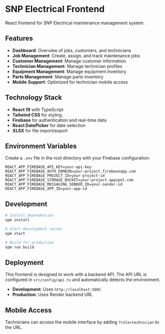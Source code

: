 # SNP Electrical Frontend

React frontend for SNP Electrical maintenance management system.

## Features

- **Dashboard**: Overview of jobs, customers, and technicians
- **Job Management**: Create, assign, and track maintenance jobs
- **Customer Management**: Manage customer information
- **Technician Management**: Manage technician profiles
- **Equipment Management**: Manage equipment inventory
- **Parts Management**: Manage parts inventory
- **Mobile Support**: Optimized for technician mobile access

## Technology Stack

- **React 19** with TypeScript
- **Tailwind CSS** for styling
- **Firebase** for authentication and real-time data
- **React DatePicker** for date selection
- **XLSX** for file import/export

## Environment Variables

Create a `.env` file in the root directory with your Firebase configuration:

```env
REACT_APP_FIREBASE_API_KEY=your-api-key
REACT_APP_FIREBASE_AUTH_DOMAIN=your-project.firebaseapp.com
REACT_APP_FIREBASE_PROJECT_ID=your-project-id
REACT_APP_FIREBASE_STORAGE_BUCKET=your-project.appspot.com
REACT_APP_FIREBASE_MESSAGING_SENDER_ID=your-sender-id
REACT_APP_FIREBASE_APP_ID=your-app-id
```

## Development

```bash
# Install dependencies
npm install

# Start development server
npm start

# Build for production
npm run build
```

## Deployment

This frontend is designed to work with a backend API. The API URL is configured in `src/config/api.ts` and automatically detects the environment.

- **Development**: Uses `http://localhost:5001`
- **Production**: Uses Render backend URL

## Mobile Access

Technicians can access the mobile interface by adding `?role=technician` to the URL.